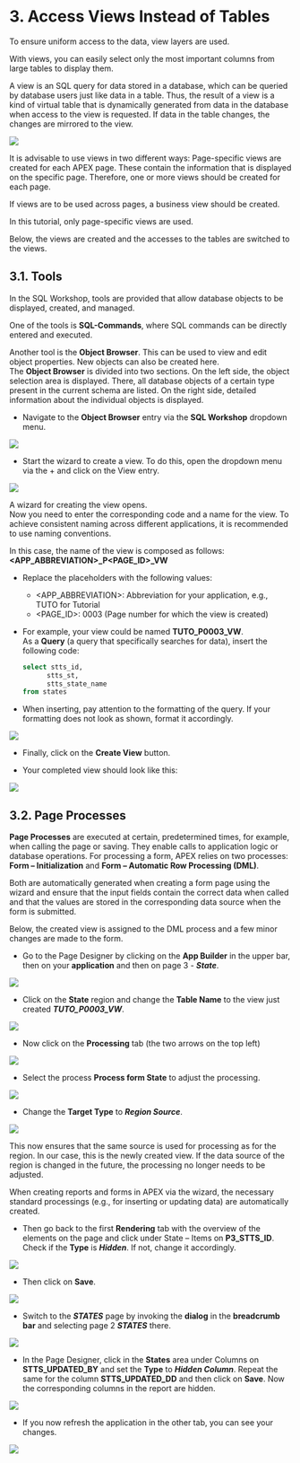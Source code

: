# 3. Access Views Instead of Tables

To ensure uniform access to the data, view layers are used.  

With views, you can easily select only the most important columns from large tables to display them.  

A view is an SQL query for data stored in a database, which can be queried by database users just like data in a table. Thus, the result of a view is a kind of virtual table that is dynamically generated from data in the database when access to the view is requested. If data in the table changes, the changes are mirrored to the view.   

![](../../assets/Chapter-03/Struktur_APEX_Page_View.jpg)  

It is advisable to use views in two different ways: Page-specific views are created for each APEX page. These contain the information that is displayed on the specific page. Therefore, one or more views should be created for each page.  

If views are to be used across pages, a business view should be created.  

In this tutorial, only page-specific views are used.   

Below, the views are created and the accesses to the tables are switched to the views.  

## 3.1. Tools

In the SQL Workshop, tools are provided that allow database objects to be displayed, created, and managed.  

One of the tools is **SQL-Commands**, where SQL commands can be directly entered and executed.   

Another tool is the **Object Browser**. This can be used to view and edit object properties. New objects can also be created here.   
The **Object Browser** is divided into two sections. On the left side, the object selection area is displayed. There, all database objects of a certain type present in the current schema are listed. On the right side, detailed information about the individual objects is displayed.   

- Navigate to the **Object Browser** entry via the **SQL Workshop** dropdown menu.   

![](../../assets/Chapter-03/Object_Browser_1.jpg)  

- Start the wizard to create a view. To do this, open the dropdown menu via the + and click on the View entry.  

![](../../assets/Chapter-03/Object_Browser_Add_View.jpg)  

A wizard for creating the view opens.    
Now you need to enter the corresponding code and a name for the view. To achieve consistent naming across different applications, it is recommended to use naming conventions.  

In this case, the name of the view is composed as follows:  
**<APP_ABBREVIATION>_P<PAGE_ID>_VW**  

- Replace the placeholders with the following values:
  - <APP_ABBREVIATION>: Abbreviation for your application, e.g., TUTO for Tutorial
  - <PAGE_ID>: 0003 (Page number for which the view is created)  

- For example, your view could be named **TUTO_P0003_VW**.  
  As a **Query** (a query that specifically searches for data), insert the following code:
  ```sql
  select stts_id,
        stts_st,
        stts_state_name
  from states
  ```

- When inserting, pay attention to the formatting of the query. If your formatting does not look as shown, format it accordingly.  

![](../../assets/Chapter-03/Object_Browser_Create_View_1.jpg)

- Finally, click on the **Create View** button.  

- Your completed view should look like this:  

![](../../assets/Chapter-03/Object_Browser_Create_View_3.jpg)  

## 3.2. Page Processes

**Page Processes** are executed at certain, predetermined times, for example, when calling the page or saving. They enable calls to application logic or database operations. For processing a form, APEX relies on two processes: **Form – Initialization** and **Form – Automatic Row Processing (DML)**.  

Both are automatically generated when creating a form page using the wizard and ensure that the input fields contain the correct data when called and that the values are stored in the corresponding data source when the form is submitted.  

Below, the created view is assigned to the DML process and a few minor changes are made to the form.  

- Go to the Page Designer by clicking on the **App Builder** in the upper bar, then on your **application** and then on page 3 - ***State***.  

![](../../assets/Chapter-03/Page_Process_1.jpg)  
  
- Click on the **State** region and change the **Table Name** to the view just created ***TUTO_P0003_VW***.  

![](../../assets/Chapter-03/Page_Process_2.jpg)  

- Now click on the **Processing** tab (the two arrows on the top left)  

![](../../assets/Chapter-03/Page_Process_3.jpg)  

- Select the process **Process form State** to adjust the processing.  

![](../../assets/Chapter-03/Page_Process_4.jpg)  

- Change the **Target Type** to ***Region Source***.  

![](../../assets/Chapter-03/Page_Process_5.jpg)  

This now ensures that the same source is used for processing as for the region. In our case, this is the newly created view. If the data source of the region is changed in the future, the processing no longer needs to be adjusted.   

When creating reports and forms in APEX via the wizard, the necessary standard processings (e.g., for inserting or updating data) are automatically created.  

- Then go back to the first **Rendering** tab with the overview of the elements on the page and click under State – Items on **P3_STTS_ID**. Check if the **Type** is ***Hidden***. If not, change it accordingly.   

![](../../assets/Chapter-03/Page_Process_7.jpg)  

- Then click on **Save**.   

![](../../assets/Chapter-03/Page_Process_8.jpg)  

- Switch to the ***STATES*** page by invoking the **dialog** in the **breadcrumb bar** and selecting page 2 ***STATES*** there.  
 
![](../../assets/Chapter-03/Page_Process_9.jpg)  

- In the Page Designer, click in the **States** area under Columns on **STTS_UPDATED_BY** and set the **Type** to ***Hidden Column***. Repeat the same for the column **STTS_UPDATED_DD** and then click on **Save**. Now the corresponding columns in the report are hidden.  

![](../../assets/Chapter-03/Page_Process_10.jpg)  

- If you now refresh the application in the other tab, you can see your changes.  

![](../../assets/Chapter-03/Page_Process_11.jpg)